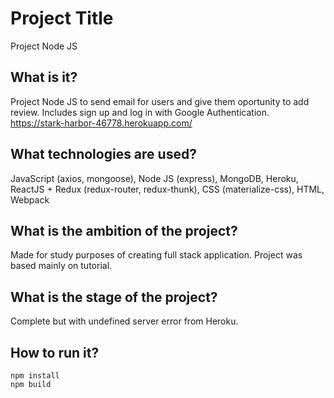 # Project Title

Project Node JS

## What is it?

Project Node JS to send email for users and give them oportunity to add review. Includes sign up and log in with Google Authentication.
https://stark-harbor-46778.herokuapp.com/

## What technologies are used?

JavaScript (axios, mongoose), Node JS (express), MongoDB, Heroku, ReactJS + Redux (redux-router, redux-thunk), CSS (materialize-css), HTML, Webpack

## What is the ambition of the project?

Made for study purposes of creating full stack application. Project was based mainly on tutorial.

## What is the stage of the project?

Complete but with undefined server error from Heroku.

## How to run it?

```
npm install
npm build

```
